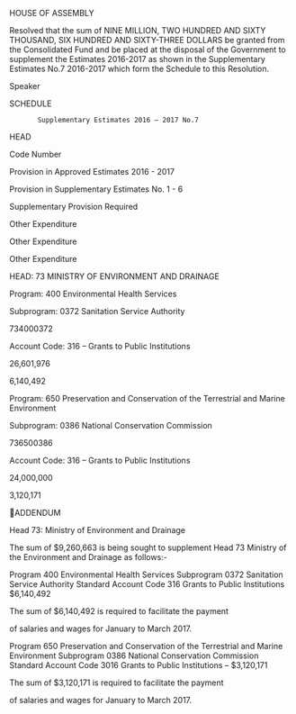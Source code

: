 HOUSE OF ASSEMBLY

Resolved  that  the  sum  of  NINE  MILLION,  TWO  HUNDRED  AND  SIXTY  THOUSAND,  SIX
HUNDRED AND SIXTY-THREE DOLLARS be granted from the Consolidated Fund and be placed
at  the  disposal  of  the  Government  to  supplement  the  Estimates  2016-2017  as  shown  in  the
Supplementary Estimates No.7 2016-2017 which form the Schedule to this Resolution.

Speaker

SCHEDULE

           Supplementary Estimates 2016 – 2017 No.7

HEAD

Code
Number

Provision in
Approved
Estimates
2016 - 2017

Provision in
Supplementary
Estimates
No. 1 - 6

Supplementary
Provision
Required

Other
Expenditure

Other
Expenditure

Other
Expenditure

HEAD: 73 MINISTRY OF ENVIRONMENT AND
DRAINAGE

Program: 400 Environmental Health Services

Subprogram: 0372 Sanitation Service Authority

734000372

Account Code: 316 – Grants to Public Institutions

26,601,976

6,140,492

Program: 650 Preservation and Conservation
of the Terrestrial and Marine Environment

Subprogram: 0386 National Conservation
Commission

736500386

Account Code: 316 – Grants to Public Institutions

24,000,000

3,120,171

ADDENDUM

Head 73:  Ministry of Environment and Drainage

   The sum of $9,260,663 is being sought to supplement Head 73
Ministry of the Environment and Drainage as follows:-

Program 400 Environmental Health Services
Subprogram 0372 Sanitation Service Authority
Standard Account Code 316 Grants to Public Institutions
$6,140,492

The sum of $6,140,492 is required to facilitate the payment

of salaries and wages for January to March 2017.

Program 650 Preservation and Conservation of the
Terrestrial and Marine Environment
Subprogram 0386 National Conservation Commission
Standard Account Code 3016 Grants to Public Institutions –
$3,120,171

The sum of $3,120,171 is required to facilitate the payment

of salaries and wages for January to March 2017.

